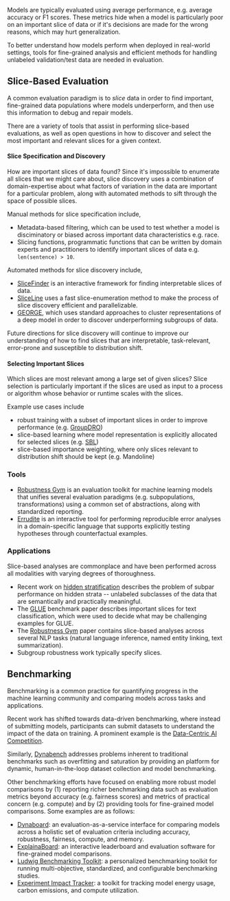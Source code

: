 
Models are typically evaluated using average performance, e.g. average accuracy or F1 scores.
These metrics hide when a model is particularly poor on an important slice of data or if it's
decisions are made for the wrong reasons, which may hurt generalization.

To better understand how models perform when deployed in real-world settings,
tools for fine-grained analysis and efficient methods for handling unlabeled
validation/test data are needed in evaluation.

## Slice-Based Evaluation

A common evaluation paradigm is to _slice_ data in order to find important, fine-grained data
populations where models underperform, and then use this information to debug and repair models.

There are a variety of tools that assist in performing slice-based evaluations, as well as
open questions in how to discover and select the most important and relevant slices for a
given context.

[comment]: <> (### Foundations)

#### Slice Specification and Discovery

How are important slices of data found? Since it's impossible to enumerate all slices that
we might care about, slice discovery uses a combination of domain-expertise
about what factors of variation in the data are important for a particular problem, along with
automated methods to sift through the space of possible slices.

Manual methods for slice specification include,

- Metadata-based filtering, which can be used to test whether a model is disciminatory or biased
  across important data characteristics e.g. race.
- Slicing functions, programmatic functions that can be written by domain experts and practitioners
  to identify important slices of data e.g. `len(sentence) > 10`.

Automated methods for slice discovery include,

- [SliceFinder](https://research.google/pubs/pub47966/) is an interactive framework
  for finding interpretable slices of data.
- [SliceLine](https://mboehm7.github.io/resources/sigmod2021b_sliceline.pdf) uses a fast slice-enumeration
  method to make the process of slice discovery efficient and parallelizable.
- [GEORGE](https://arxiv.org/pdf/2011.12945.pdf), which uses standard approaches to cluster representations
  of a deep model in order to discover underperforming subgroups of data.

Future directions for slice discovery will continue to improve our understanding of how to find slices
that are interpretable, task-relevant, error-prone and susceptible to distribution shift.

#### Selecting Important Slices

Which slices are most relevant among a large set of given slices?
Slice selection is particularly important if the slices are used
as input to a process or algorithm whose behavior or runtime scales with the slices.

Example use cases include

- robust training with a subset of important slices in order to improve performance (e.g. [GroupDRO](https://arxiv.org/pdf/1911.08731.pdf))
- slice-based learning where model representation is explicitly allocated for selected slices (e.g. [SBL](https://arxiv.org/abs/1909.06349))
- slice-based importance weighting, where only slices relevant to distribution shift should be kept (e.g. Mandoline)

### Tools

- [Robustness Gym](https://github.com/robustness-gym/robustness-gym) is an evaluation toolkit
  for machine learning models that unifies several evaluation paradigms
  (e.g. subpopulations, transformations)
  using a common set of abstractions, along with standardized reporting.
- [Errudite](https://www.aclweb.org/anthology/P19-1073.pdf) is an interactive tool for performing
  reproducible error analyses in a domain-specific language that supports explicitly testing hypotheses
  through counterfactual examples.

### Applications

Slice-based analyses are commonplace and have been performed across all modalities with varying
degrees of thoroughness.

- Recent work on [hidden stratification](https://arxiv.org/pdf/1909.12475.pdf) describes the problem of subpar performance on hidden strata -- unlabeled subclasses of the data that are semantically and practically meaningful.
- The [GLUE](https://openreview.net/pdf?id=rJ4km2R5t7) benchmark paper describes important
  slices for text classification, which were used to decide what may be challenging examples for GLUE.
- The [Robustness Gym](https://arxiv.org/abs/2101.04840.pdf) paper contains slice-based analyses
  across several NLP tasks (natural language inference, named entity linking, text summarization).
- Subgroup robustness work typically specify slices.

[comment]: <> (Another approach to understand )

## Benchmarking

Benchmarking is a common practice for quantifying progress in the machine learning community and
comparing models across tasks and applications.

Recent work has shifted towards data-driven benchmarking, where instead of submitting models, participants can submit datasets to understand the impact of the data on training. A prominent example is the [Data-Centric AI Competition](https://https-deeplearning-ai.github.io/data-centric-comp/).

Similarly, [Dynabench](https://dynabench.org/) addresses problems inherent to traditional benchmarks such as overfitting and saturation by providing an platform for dynamic, human-in-the-loop dataset collection and model benchmarking.

Other benchmarking efforts have focused on enabling more robust model comparisons by (1) reporting richer benchmarking data such as evaluation metrics beyond accuracy (e.g. fairness scores) and metrics of practical concern (e.g. compute) and by (2) providing tools for fine-grained model comparisons. Some examples are as follows:

- [Dynaboard](https://ai.facebook.com/blog/dynaboard-moving-beyond-accuracy-to-holistic-model-evaluation-in-nlp/): an evaluation-as-a-service interface for comparing models across a holistic set of evaluation criteria including accuracy, robustness, fairness, compute, and memory.
- [ExplainaBoard](http://explainaboard.nlpedia.ai/): an interactive leaderboard and evaluation software for fine-grained model comparisons.
- [Ludwig Benchmarking Toolkit](https://github.com/HazyResearch/ludwig-benchmarking-toolkit): a personalized benchmarking toolkit for running multi-objective, standardized, and configurable benchmarking studies.
- [Experiment Impact Tracker](https://github.com/Breakend/experiment-impact-tracker): a toolkit for tracking model energy usage, carbon emissions, and compute utilization.

[comment]: <> ([Avanika])
[comment]: <> (## Robustness [Jared, Michael])
[comment]: <> (- Hidden Stratification + GEORGE)